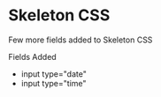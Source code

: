 # Skeleton CSS
Few more fields added to Skeleton CSS

Fields Added
+ input type="date"
+ input type="time"
